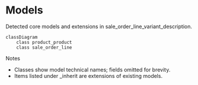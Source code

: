 # Models

Detected core models and extensions in sale_order_line_variant_description.

```mermaid
classDiagram
    class product_product
    class sale_order_line
```

Notes
- Classes show model technical names; fields omitted for brevity.
- Items listed under _inherit are extensions of existing models.
